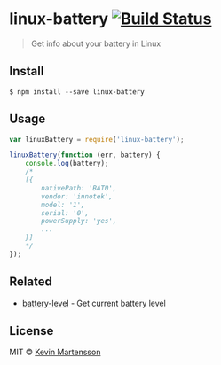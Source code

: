 # linux-battery [![Build Status](https://travis-ci.org/kevva/linux-battery.svg?branch=master)](https://travis-ci.org/kevva/linux-battery)

> Get info about your battery in Linux


## Install

```
$ npm install --save linux-battery
```


## Usage

```js
var linuxBattery = require('linux-battery');

linuxBattery(function (err, battery) {
	console.log(battery);
	/*
	[{
		nativePath: 'BAT0',
		vendor: 'innotek',
		model: '1',
		serial: '0',
		powerSupply: 'yes',
		...
	}]
	*/
});
```


## Related

* [battery-level](https://github.com/gillstrom/battery-level) - Get current battery level


## License

MIT © [Kevin Martensson](http://github.com/kevva)
